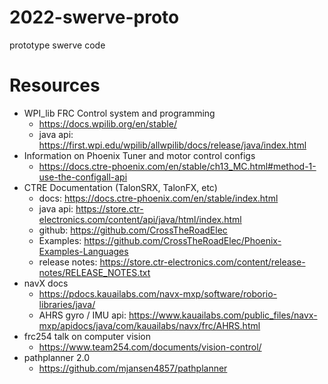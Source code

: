 # 2022-swerve-proto
prototype swerve code

# Resources
- WPI_lib FRC Control system and programming
  - https://docs.wpilib.org/en/stable/
  - java api: https://first.wpi.edu/wpilib/allwpilib/docs/release/java/index.html
- Information on Phoenix Tuner and motor control configs
  - https://docs.ctre-phoenix.com/en/stable/ch13_MC.html#method-1-use-the-configall-api
- CTRE Documentation (TalonSRX, TalonFX, etc)
  - docs: https://docs.ctre-phoenix.com/en/stable/index.html
  - java api: https://store.ctr-electronics.com/content/api/java/html/index.html
  - github: https://github.com/CrossTheRoadElec
  - Examples: https://github.com/CrossTheRoadElec/Phoenix-Examples-Languages
  - release notes: https://store.ctr-electronics.com/content/release-notes/RELEASE_NOTES.txt
- navX docs
  - https://pdocs.kauailabs.com/navx-mxp/software/roborio-libraries/java/
  - AHRS gyro / IMU api: https://www.kauailabs.com/public_files/navx-mxp/apidocs/java/com/kauailabs/navx/frc/AHRS.html
- frc254 talk on computer vision
  - https://www.team254.com/documents/vision-control/
- pathplanner 2.0
  - https://github.com/mjansen4857/pathplanner
